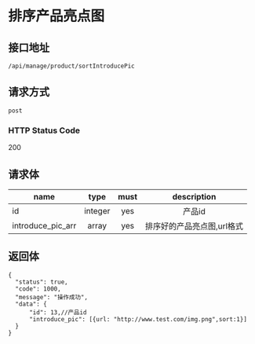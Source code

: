 # 排序产品亮点图

## 接口地址

`/api/manage/product/sortIntroducePic`

## 请求方式

`post`

### HTTP Status Code

200

## 请求体

| name     | type     | must     | description |
|----------|:--------:|:--------:|:--------:|
| id  | integer   | yes      | 产品id  |
| introduce_pic_arr   | array   | yes    | 排序好的产品亮点图,url格式  |

## 返回体

```json5
{
  "status": true,
  "code": 1000,
  "message": "操作成功",
  "data": {
      "id": 13,//产品id
      "introduce_pic": [{url: "http://www.test.com/img.png",sort:1}]
  }
}
``` 
